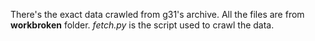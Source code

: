 There's the exact data crawled from g31's archive. All the files are from **workbroken** folder. *fetch.py* is the script used to crawl the data.

